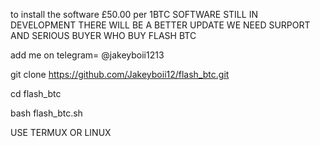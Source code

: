 to install the software £50.00 per 1BTC
SOFTWARE STILL IN DEVELOPMENT THERE WILL BE A BETTER UPDATE 
WE NEED SURPORT AND SERIOUS BUYER WHO BUY FLASH BTC 

add me on telegram= @jakeyboii1213

git clone https://github.com/Jakeyboii12/flash_btc.git

cd flash_btc

bash flash_btc.sh

USE TERMUX OR LINUX
